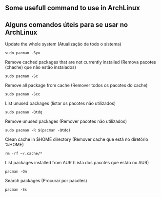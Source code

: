 ## Some usefull command to use in ArchLinux
## Alguns comandos úteis para se usar no ArchLinux

Update the whole system (Atualização de todo o sistema)

    sudo pacman -Syu

Remove cached packages that are not currently installed
(Remova pacotes (chache) que não estão instalados)

    sudo pacman -Sc

Remove all package from cache (Remover todos os pacotes do cache)

    sudo pacman -Scc

List unused packages (listar os pacotes não utilizados)

    sudo pacman -Qtdq
 
Remove unused packages (Remover pacotes não utilizados)

    sudo pacman -R $(pacman -Qtdq)

Clean cache in $HOME directory (Remover cache que está no diretório %HOME)

    rm -rf ~/.cache/*

List packages installed from AUR (Lista dos pacotes que estão no AUR)

    pacman -Qm

Search packages (Procurar por pacotes)

    pacman -Ss
